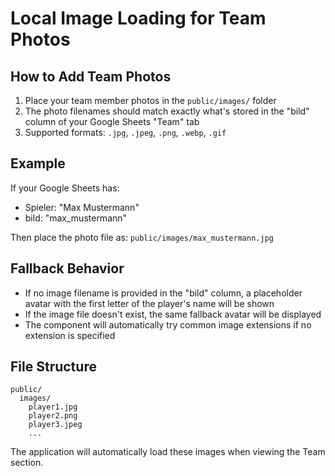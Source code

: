 # Local Image Loading for Team Photos

## How to Add Team Photos

1. Place your team member photos in the `public/images/` folder
2. The photo filenames should match exactly what's stored in the "bild" column of your Google Sheets "Team" tab
3. Supported formats: `.jpg`, `.jpeg`, `.png`, `.webp`, `.gif`

## Example

If your Google Sheets has:
- Spieler: "Max Mustermann"
- bild: "max_mustermann"

Then place the photo file as: `public/images/max_mustermann.jpg`

## Fallback Behavior

- If no image filename is provided in the "bild" column, a placeholder avatar with the first letter of the player's name will be shown
- If the image file doesn't exist, the same fallback avatar will be displayed
- The component will automatically try common image extensions if no extension is specified

## File Structure

```
public/
  images/
    player1.jpg
    player2.png
    player3.jpeg
    ...
```

The application will automatically load these images when viewing the Team section.
